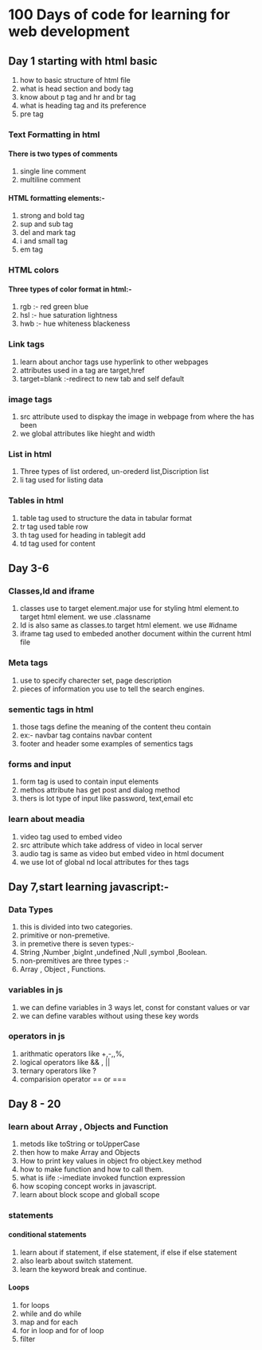 # 100 Days of code for learning for web development

## Day 1 starting with html basic

1. how to basic structure of html file
2. what is head section and body tag
3. know about p tag and hr and br tag
4. what is heading tag and its preference
5. pre tag

### Text Formatting in html

#### There is two types of comments

1. single line comment
2. multiline comment

#### HTML formatting elements:-

1. strong and bold tag
2. sup and sub tag
3. del and mark tag
4. i and small tag
5. em tag

### HTML colors

#### Three types of color format in html:-

1. rgb :- red green blue
2. hsl :- hue saturation lightness
3. hwb :- hue whiteness blackeness

### Link tags

1. learn about anchor tags use hyperlink to other webpages
2. attributes used in a tag are target,href
3. target=blank :-redirect to new tab and self default

### image tags

1. src attribute used to dispkay the image in webpage from where the has been
2. we global attributes like hieght and width

### List in html

1. Three types of list ordered, un-orederd list,Discription list
2. li tag used for listing data

### Tables in html

1. table tag used to structure the data in tabular format
2. tr tag used table row
3. th tag used for heading in tablegit add
4. td tag used for content

## Day 3-6

### Classes,Id and iframe

1. classes use to target element.major use for styling html element.to target html element. we use .classname
2. Id is also same as classes.to target html element. we use #idname
3. iframe tag used to embeded another document within the current html file

### Meta tags

1. use to specify charecter set, page description
2. pieces of information you use to tell the search engines.

### sementic tags in html

1. those tags define the meaning of the content theu contain
2. ex:- navbar tag contains navbar content
3. footer and header some examples of sementics tags

### forms and input

1. form tag is used to contain input elements
2. methos attribute has get post and dialog method
3. thers is lot type of input like password, text,email etc

### learn about meadia

1. video tag used to embed video
2. src attribute which take address of video in local server
3. audio tag is same as video but embed video in html document
4. we use lot of global nd local attributes for thes tags

## Day 7,start learning javascript:-

### Data Types

1. this is divided into two categories.
2. primitive or non-premetive.
3. in premetive there is seven types:-
4. String ,Number ,bigInt ,undefined ,Null ,symbol ,Boolean.
5. non-premitives are three types :-
6. Array , Object , Functions.

### variables in js

1. we can define variables in 3 ways let, const for constant values or var
2. we can define varables without using these key words

### operators in js

1. arithmatic operators like +,-,\,%,
2. logical operators like && , ||
3. ternary operators like ?
4. comparision operator == or ===

## Day 8 - 20

### learn about Array , Objects and Function

1. metods like toString or toUpperCase
2. then how to make Array and Objects
3. How to print key values in object fro object.key method
4. how to make function and how to call them.
5. what is iife :-imediate invoked function expression
6. how scoping concept works in javascript.
7. learn about block scope and globall scope

### statements

#### conditional statements

1. learn about if statement, if else statement, if else if else statement
2. also learb about switch statement.
3. learn the keyword break and continue.
#### Loops 
1. for loops
2. while and do while
3. map and for each
4. for in loop and for of loop
5. filter

      
